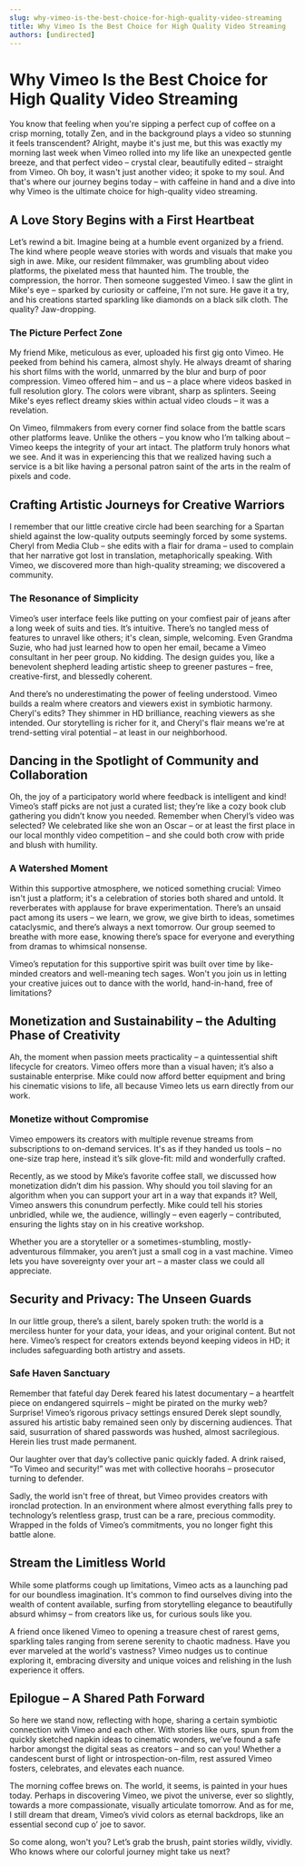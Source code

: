 ```yaml
---
slug: why-vimeo-is-the-best-choice-for-high-quality-video-streaming
title: Why Vimeo Is the Best Choice for High Quality Video Streaming
authors: [undirected]
---
```



# Why Vimeo Is the Best Choice for High Quality Video Streaming

You know that feeling when you're sipping a perfect cup of coffee on a crisp morning, totally Zen, and in the background plays a video so stunning it feels transcendent? Alright, maybe it's just me, but this was exactly my morning last week when Vimeo rolled into my life like an unexpected gentle breeze, and that perfect video – crystal clear, beautifully edited – straight from Vimeo. Oh boy, it wasn't just another video; it spoke to my soul. And that's where our journey begins today – with caffeine in hand and a dive into why Vimeo is the ultimate choice for high-quality video streaming.

## A Love Story Begins with a First Heartbeat

Let’s rewind a bit. Imagine being at a humble event organized by a friend. The kind where people weave stories with words and visuals that make you sigh in awe. Mike, our resident filmmaker, was grumbling about video platforms, the pixelated mess that haunted him. The trouble, the compression, the horror. Then someone suggested Vimeo. I saw the glint in Mike's eye – sparked by curiosity or caffeine, I'm not sure. He gave it a try, and his creations started sparkling like diamonds on a black silk cloth. The quality? Jaw-dropping.

### The Picture Perfect Zone

My friend Mike, meticulous as ever, uploaded his first gig onto Vimeo. He peeked from behind his camera, almost shyly. He always dreamt of sharing his short films with the world, unmarred by the blur and burp of poor compression. Vimeo offered him – and us – a place where videos basked in full resolution glory. The colors were vibrant, sharp as splinters. Seeing Mike's eyes reflect dreamy skies within actual video clouds – it was a revelation.

On Vimeo, filmmakers from every corner find solace from the battle scars other platforms leave. Unlike the others – you know who I’m talking about – Vimeo keeps the integrity of your art intact. The platform truly honors what we see. And it was in experiencing this that we realized having such a service is a bit like having a personal patron saint of the arts in the realm of pixels and code.

## Crafting Artistic Journeys for Creative Warriors

I remember that our little creative circle had been searching for a Spartan shield against the low-quality outputs seemingly forced by some systems. Cheryl from Media Club – she edits with a flair for drama – used to complain that her narrative got lost in translation, metaphorically speaking. With Vimeo, we discovered more than high-quality streaming; we discovered a community. 

### The Resonance of Simplicity

Vimeo’s user interface feels like putting on your comfiest pair of jeans after a long week of suits and ties. It’s intuitive. There’s no tangled mess of features to unravel like others; it's clean, simple, welcoming. Even Grandma Suzie, who had just learned how to open her email, became a Vimeo consultant in her peer group. No kidding. The design guides you, like a benevolent shepherd leading artistic sheep to greener pastures – free, creative-first, and blessedly coherent.

And there’s no underestimating the power of feeling understood. Vimeo builds a realm where creators and viewers exist in symbiotic harmony. Cheryl's edits? They shimmer in HD brilliance, reaching viewers as she intended. Our storytelling is richer for it, and Cheryl's flair means we're at trend-setting viral potential – at least in our neighborhood.

## Dancing in the Spotlight of Community and Collaboration

Oh, the joy of a participatory world where feedback is intelligent and kind! Vimeo’s staff picks are not just a curated list; they’re like a cozy book club gathering you didn’t know you needed. Remember when Cheryl’s video was selected? We celebrated like she won an Oscar – or at least the first place in our local monthly video competition – and she could both crow with pride and blush with humility.

### A Watershed Moment

Within this supportive atmosphere, we noticed something crucial: Vimeo isn't just a platform; it's a celebration of stories both shared and untold. It reverberates with applause for brave experimentation. There’s an unsaid pact among its users – we learn, we grow, we give birth to ideas, sometimes cataclysmic, and there’s always a next tomorrow. Our group seemed to breathe with more ease, knowing there’s space for everyone and everything from dramas to whimsical nonsense.

Vimeo’s reputation for this supportive spirit was built over time by like-minded creators and well-meaning tech sages. Won't you join us in letting your creative juices out to dance with the world, hand-in-hand, free of limitations? 

## Monetization and Sustainability – the Adulting Phase of Creativity

Ah, the moment when passion meets practicality – a quintessential shift lifecycle for creators. Vimeo offers more than a visual haven; it’s also a sustainable enterprise. Mike could now afford better equipment and bring his cinematic visions to life, all because Vimeo lets us earn directly from our work.

### Monetize without Compromise

Vimeo empowers its creators with multiple revenue streams from subscriptions to on-demand services. It's as if they handed us tools – no one-size trap here, instead it’s silk glove-fit: mild and wonderfully crafted. 

Recently, as we stood by Mike’s favorite coffee stall, we discussed how monetization didn’t dim his passion. Why should you toil slaving for an algorithm when you can support your art in a way that expands it? Well, Vimeo answers this conundrum perfectly. Mike could tell his stories unbridled, while we, the audience, willingly – even eagerly – contributed, ensuring the lights stay on in his creative workshop.

Whether you are a storyteller or a sometimes-stumbling, mostly-adventurous filmmaker, you aren’t just a small cog in a vast machine. Vimeo lets you have sovereignty over your art – a master class we could all appreciate.

## Security and Privacy: The Unseen Guards

In our little group, there’s a silent, barely spoken truth: the world is a merciless hunter for your data, your ideas, and your original content. But not here. Vimeo’s respect for creators extends beyond keeping videos in HD; it includes safeguarding both artistry and assets.

### Safe Haven Sanctuary

Remember that fateful day Derek feared his latest documentary – a heartfelt piece on endangered squirrels – might be pirated on the murky web? Surprise! Vimeo’s rigorous privacy settings ensured Derek slept soundly, assured his artistic baby remained seen only by discerning audiences. That said, susurration of shared passwords was hushed, almost sacrilegious. Herein lies trust made permanent.

Our laughter over that day’s collective panic quickly faded. A drink raised, “To Vimeo and security!” was met with collective hoorahs – prosecutor turning to defender.

Sadly, the world isn't free of threat, but Vimeo provides creators with ironclad protection. In an environment where almost everything falls prey to technology’s relentless grasp, trust can be a rare, precious commodity. Wrapped in the folds of Vimeo’s commitments, you no longer fight this battle alone.

## Stream the Limitless World

While some platforms cough up limitations, Vimeo acts as a launching pad for our boundless imagination. It's common to find ourselves diving into the wealth of content available, surfing from storytelling elegance to beautifully absurd whimsy – from creators like us, for curious souls like you.

A friend once likened Vimeo to opening a treasure chest of rarest gems, sparkling tales ranging from serene serenity to chaotic madness. Have you ever marveled at the world's vastness? Vimeo nudges us to continue exploring it, embracing diversity and unique voices and relishing in the lush experience it offers.

## Epilogue – A Shared Path Forward

So here we stand now, reflecting with hope, sharing a certain symbiotic connection with Vimeo and each other. With stories like ours, spun from the quickly sketched napkin ideas to cinematic wonders, we’ve found a safe harbor amongst the digital seas as creators – and so can you! Whether a candescent burst of light or introspection-on-film, rest assured Vimeo fosters, celebrates, and elevates each nuance.

The morning coffee brews on. The world, it seems, is painted in your hues today. Perhaps in discovering Vimeo, we pivot the universe, ever so slightly, towards a more compassionate, visually articulate tomorrow. And as for me, I still dream that dream, Vimeo’s vivid colors as eternal backdrops, like an essential second cup o’ joe to savor.

So come along, won't you? Let’s grab the brush, paint stories wildly, vividly. Who knows where our colorful journey might take us next?